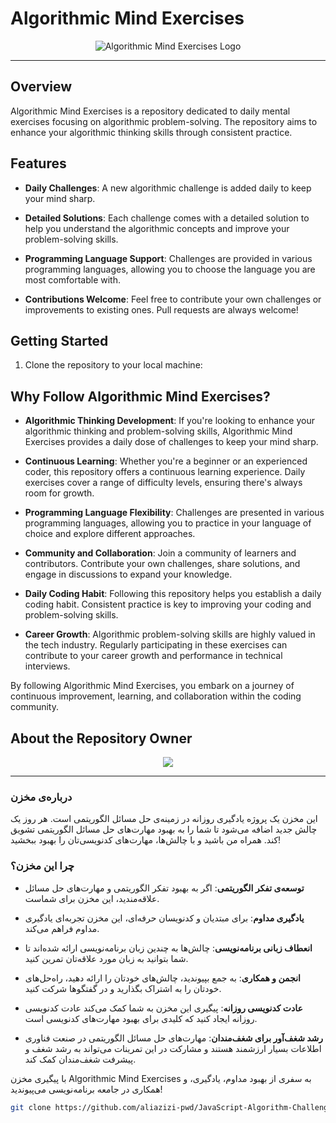 # Algorithmic Mind Exercises

<div align="center">
  <img src="https://cdn.cangokceaslan.com/js_evolution_b3333c24cb.jpeg" alt="Algorithmic Mind Exercises Logo">
</div>

---

## Overview

Algorithmic Mind Exercises is a repository dedicated to daily mental exercises focusing on algorithmic problem-solving. The repository aims to enhance your algorithmic thinking skills through consistent practice.

## Features

- **Daily Challenges**: A new algorithmic challenge is added daily to keep your mind sharp.

- **Detailed Solutions**: Each challenge comes with a detailed solution to help you understand the algorithmic concepts and improve your problem-solving skills.

- **Programming Language Support**: Challenges are provided in various programming languages, allowing you to choose the language you are most comfortable with.

- **Contributions Welcome**: Feel free to contribute your own challenges or improvements to existing ones. Pull requests are always welcome!

## Getting Started

1. Clone the repository to your local machine:

## Why Follow Algorithmic Mind Exercises?

- **Algorithmic Thinking Development**: If you're looking to enhance your algorithmic thinking and problem-solving skills, Algorithmic Mind Exercises provides a daily dose of challenges to keep your mind sharp.

- **Continuous Learning**: Whether you're a beginner or an experienced coder, this repository offers a continuous learning experience. Daily exercises cover a range of difficulty levels, ensuring there's always room for growth.

- **Programming Language Flexibility**: Challenges are presented in various programming languages, allowing you to practice in your language of choice and explore different approaches.

- **Community and Collaboration**: Join a community of learners and contributors. Contribute your own challenges, share solutions, and engage in discussions to expand your knowledge.

- **Daily Coding Habit**: Following this repository helps you establish a daily coding habit. Consistent practice is key to improving your coding and problem-solving skills.

- **Career Growth**: Algorithmic problem-solving skills are highly valued in the tech industry. Regularly participating in these exercises can contribute to your career growth and performance in technical interviews.

By following Algorithmic Mind Exercises, you embark on a journey of continuous improvement, learning, and collaboration within the coding community.

## About the Repository Owner

<div align="center">
  <img src="https://hermes.dio.me/articles/cover/a4b5221c-5d38-4f82-830e-78a655b87de6.jpg" >
</div>

---



### درباره‌ی مخزن

این مخزن یک پروژه یادگیری روزانه در زمینه‌ی حل مسائل الگوریتمی است. هر روز یک چالش جدید اضافه می‌شود تا شما را به بهبود مهارت‌های حل مسائل الگوریتمی تشویق کند. همراه من باشید و با چالش‌ها، مهارت‌های کدنویسی‌تان را بهبود ببخشید!

### چرا این مخزن؟

- **توسعه‌ی تفکر الگوریتمی**: اگر به بهبود تفکر الگوریتمی و مهارت‌های حل مسائل علاقه‌مندید، این مخزن برای شماست.

- **یادگیری مداوم**: برای مبتدیان و کدنویسان حرفه‌ای، این مخزن تجربه‌ای یادگیری مداوم فراهم می‌کند.

- **انعطاف زبانی برنامه‌نویسی**: چالش‌ها به چندین زبان برنامه‌نویسی ارائه شده‌اند تا شما بتوانید به زبان مورد علاقه‌تان تمرین کنید.

- **انجمن و همکاری**: به جمع بپیوندید، چالش‌های خودتان را ارائه دهید، راه‌حل‌های خودتان را به اشتراک بگذارید و در گفتگوها شرکت کنید.

- **عادت کدنویسی روزانه**: پیگیری این مخزن به شما کمک می‌کند عادت کدنویسی روزانه ایجاد کنید که کلیدی برای بهبود مهارت‌های کدنویسی است.

- **رشد شغف‌آور برای شغف‌مندان**: مهارت‌های حل مسائل الگوریتمی در صنعت فناوری اطلاعات بسیار ارزشمند هستند و مشارکت در این تمرینات می‌تواند به رشد شغف و پیشرفت شغف‌مندان کمک کند.

با پیگیری مخزن Algorithmic Mind Exercises به سفری از بهبود مداوم، یادگیری، و همکاری در جامعه برنامه‌نویسی می‌پیوندید!




```bash
git clone https://github.com/aliazizi-pwd/JavaScript-Algorithm-Challenge

